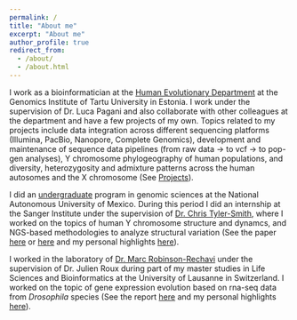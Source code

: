 ```yaml
---
permalink: /
title: "About me"
excerpt: "About me"
author_profile: true
redirect_from: 
  - /about/
  - /about.html
---
```


I work as a bioinformatician at the [Human Evolutionary Department](http://www.ebc.ee/) at the Genomics Institute of Tartu University in Estonia. I work under the supervision of Dr. Luca Pagani and also collaborate with other colleagues at the department and have a few projects of my own. Topics related to my projects include data integration across different sequencing platforms (Illumina, PacBio, Nanopore, Complete Genomics), development and maintenance of sequence data pipelines (from raw data -> to vcf -> to pop-gen analyses), Y chromosome phylogeography of human populations, and diversity, heterozygosity and admixture patterns across the human autosomes and the X chromosome (See [Projects](https://jrodrigoflores.com/projects/)).    

I did an [undergraduate](http://www.lcg.unam.mx/about) program in genomic sciences at the National Autonomous University of Mexico. During this period I did an internship at the Sanger Institute under the supervision of [Dr. Chris Tyler-Smith](https://www.sanger.ac.uk/people/directory/tyler-smith-chris), where I worked on the topics of human Y chromosome structure and dynamcs, and NGS-based methodologies to analyze structural variation (See the paper [here](https://www.ncbi.nlm.nih.gov/pmc/articles/PMC4500966/) or [here](https://www.researchgate.net/publication/278788994_Structural_variation_on_the_human_Y_chromosome_from_population-scale_resequencing) and my personal highlights [here](https://jrodrigoflores.com/posts/2018/11/Paper-Y-chromosome-structural-variation/)).

I worked in the laboratory of [Dr. Marc Robinson-Rechavi](https://www.unil.ch/dee/robinson-rechavi-group) under the supervision of Dr. Julien Roux during part of my master studies in Life Sciences and Bioinformatics at the University of Lausanne in Switzerland. I worked on the topic of gene expression evolution based on rna-seq data from _Drosophila_ species (See the report [here](https://www.dropbox.com/s/imrnpn8ukzkvaar/E%20-%20Master%20Report%20-%20Second%20submission.pdf?dl=0) and my personal highlights [here](https://jrodrigoflores.com/posts/2018/11/Report-Gene-expression-evolution-Drosophila/)).
